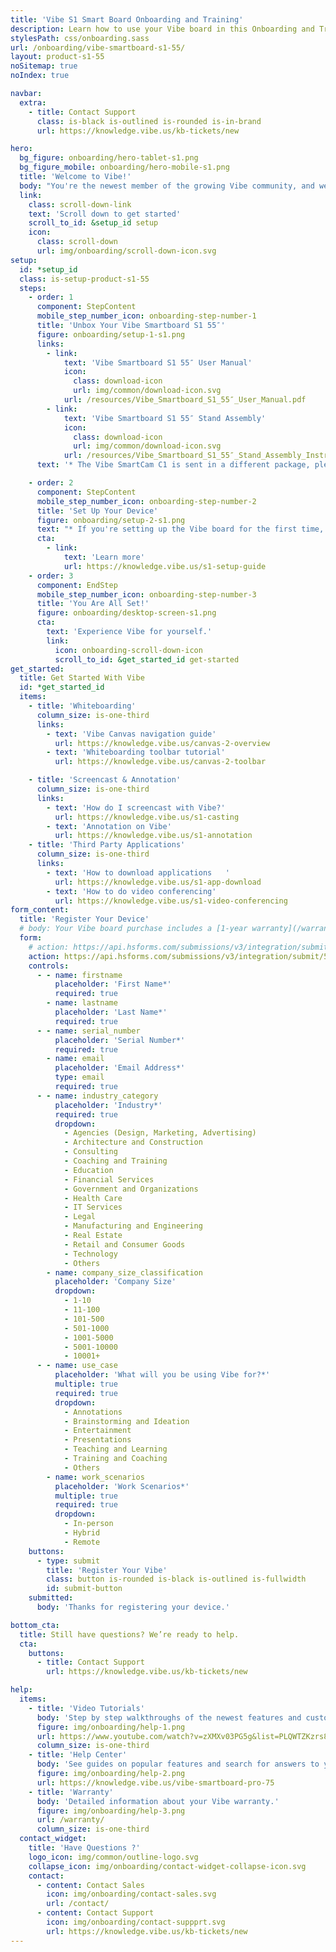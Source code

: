 ```yaml
---
title: 'Vibe S1 Smart Board Onboarding and Training'
description: Learn how to use your Vibe board in this Onboarding and Training series. You'll unbox, install, and set up your device, and register your Vibe board.
stylesPath: css/onboarding.sass
url: /onboarding/vibe-smartboard-s1-55/
layout: product-s1-55
noSitemap: true
noIndex: true

navbar:
  extra:
    - title: Contact Support
      class: is-black is-outlined is-rounded is-in-brand
      url: https://knowledge.vibe.us/kb-tickets/new

hero:
  bg_figure: onboarding/hero-tablet-s1.png
  bg_figure_mobile: onboarding/hero-mobile-s1.png
  title: 'Welcome to Vibe!'
  body: "You're the newest member of the growing Vibe community, and we are so glad that you're here."
  link:
    class: scroll-down-link
    text: 'Scroll down to get started'
    scroll_to_id: &setup_id setup
    icon:
      class: scroll-down
      url: img/onboarding/scroll-down-icon.svg
setup:
  id: *setup_id
  class: is-setup-product-s1-55
  steps:
    - order: 1
      component: StepContent
      mobile_step_number_icon: onboarding-step-number-1
      title: 'Unbox Your Vibe Smartboard S1 55″'
      figure: onboarding/setup-1-s1.png
      links:
        - link:
            text: 'Vibe Smartboard S1 55″ User Manual'
            icon:
              class: download-icon
              url: img/common/download-icon.svg
            url: /resources/Vibe_Smartboard_S1_55″_User_Manual.pdf
        - link:
            text: 'Vibe Smartboard S1 55″ Stand Assembly'
            icon:
              class: download-icon
              url: img/common/download-icon.svg
            url: /resources/Vibe_Smartboard_S1_55″_Stand_Assembly_Instruction.pdf
      text: '* The Vibe SmartCam C1 is sent in a different package, please make sure you have received everything before you begin setting up your Vibe Smartboard.'

    - order: 2
      component: StepContent
      mobile_step_number_icon: onboarding-step-number-2
      title: 'Set Up Your Device'
      figure: onboarding/setup-2-s1.png
      text: "* If you're setting up the Vibe board for the first time, please expect to wait 5-10 minutes for system update."
      cta:
        - link:
            text: 'Learn more'
            url: https://knowledge.vibe.us/s1-setup-guide
    - order: 3
      component: EndStep
      mobile_step_number_icon: onboarding-step-number-3
      title: 'You Are All Set!'
      figure: onboarding/desktop-screen-s1.png
      cta:
        text: 'Experience Vibe for yourself.'
        link:
          icon: onboarding-scroll-down-icon
          scroll_to_id: &get_started_id get-started
get_started:
  title: Get Started With Vibe
  id: *get_started_id
  items:
    - title: 'Whiteboarding'
      column_size: is-one-third
      links:
        - text: 'Vibe Canvas navigation guide'
          url: https://knowledge.vibe.us/canvas-2-overview
        - text: 'Whiteboarding toolbar tutorial'
          url: https://knowledge.vibe.us/canvas-2-toolbar

    - title: 'Screencast & Annotation'
      column_size: is-one-third
      links:
        - text: 'How do I screencast with Vibe?'
          url: https://knowledge.vibe.us/s1-casting
        - text: 'Annotation on Vibe'
          url: https://knowledge.vibe.us/s1-annotation
    - title: 'Third Party Applications'
      column_size: is-one-third
      links:
        - text: 'How to download applications	'
          url: https://knowledge.vibe.us/s1-app-download
        - text: 'How to do video conferencing'
          url: https://knowledge.vibe.us/s1-video-conferencing
form_content:
  title: 'Register Your Device'
  # body: Your Vibe board purchase includes a [1-year warranty](/warranty/).
  form:
    # action: https://api.hsforms.com/submissions/v3/integration/submit/5698963/3d3eac66-7345-4825-a6e8-df8d0575832e
    action: https://api.hsforms.com/submissions/v3/integration/submit/5698963/fea4cc00-f75e-407e-920f-31af171eefce
    controls:
      - - name: firstname
          placeholder: 'First Name*'
          required: true
        - name: lastname
          placeholder: 'Last Name*'
          required: true
      - - name: serial_number
          placeholder: 'Serial Number*'
          required: true
        - name: email
          placeholder: 'Email Address*'
          type: email
          required: true
      - - name: industry_category
          placeholder: 'Industry*'
          required: true
          dropdown:
            - Agencies (Design, Marketing, Advertising)
            - Architecture and Construction
            - Consulting
            - Coaching and Training
            - Education
            - Financial Services
            - Government and Organizations
            - Health Care
            - IT Services
            - Legal
            - Manufacturing and Engineering
            - Real Estate
            - Retail and Consumer Goods
            - Technology
            - Others
        - name: company_size_classification
          placeholder: 'Company Size'
          dropdown:
            - 1-10
            - 11-100
            - 101-500
            - 501-1000
            - 1001-5000
            - 5001-10000
            - 10001+
      - - name: use_case
          placeholder: 'What will you be using Vibe for?*'
          multiple: true
          required: true
          dropdown:
            - Annotations
            - Brainstorming and Ideation
            - Entertainment
            - Presentations
            - Teaching and Learning
            - Training and Coaching
            - Others
        - name: work_scenarios
          placeholder: 'Work Scenarios*'
          multiple: true
          required: true
          dropdown:
            - In-person
            - Hybrid
            - Remote
    buttons:
      - type: submit
        title: 'Register Your Vibe'
        class: button is-rounded is-black is-outlined is-fullwidth
        id: submit-button
    submitted:
      body: 'Thanks for registering your device.'

bottom_cta:
  title: Still have questions? We’re ready to help.
  cta:
    buttons:
      - title: Contact Support
        url: https://knowledge.vibe.us/kb-tickets/new

help:
  items:
    - title: 'Video Tutorials'
      body: 'Step by step walkthroughs of the newest features and customer favorites.'
      figure: img/onboarding/help-1.png
      url: https://www.youtube.com/watch?v=zXMXv03PG5g&list=PLQWTZKzrs8jNIufAhoCqh2Kv1DXfdU7iu&index=1
      column_size: is-one-third
    - title: 'Help Center'
      body: 'See guides on popular features and search for answers to your questions.'
      figure: img/onboarding/help-2.png
      url: https://knowledge.vibe.us/vibe-smartboard-pro-75
    - title: 'Warranty'
      body: 'Detailed information about your Vibe warranty.'
      figure: img/onboarding/help-3.png
      url: /warranty/
      column_size: is-one-third
  contact_widget:
    title: 'Have Questions ?'
    logo_icon: img/common/outline-logo.svg
    collapse_icon: img/onboarding/contact-widget-collapse-icon.svg
    contact:
      - content: Contact Sales
        icon: img/onboarding/contact-sales.svg
        url: /contact/
      - content: Contact Support
        icon: img/onboarding/contact-suppprt.svg
        url: https://knowledge.vibe.us/kb-tickets/new
---
```


<Page />

<script setup>
import Page from '@/views/onboarding/VibeSmartboardS1/Index.vue'
</script>
